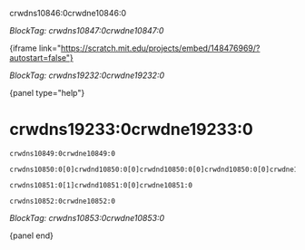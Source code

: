 crwdns10846:0crwdne10846:0

*BlockTag: crwdns10847:0crwdne10847:0*

{iframe link="https://scratch.mit.edu/projects/embed/148476969/?autostart=false"}

*BlockTag: crwdns19232:0crwdne19232:0*

{panel type="help"}

# crwdns19233:0crwdne19233:0

<pre><code class="scratch:split:random">crwdns10849:0crwdne10849:0
</code></pre>

<pre><code class="scratch:split:random">crwdns10850:0[0]crwdnd10850:0[0]crwdnd10850:0[0]crwdnd10850:0[0]crwdne10850:0
</code></pre>

<pre><code class="scratch:split:random">crwdns10851:0[1]crwdnd10851:0[0]crwdne10851:0
</code></pre>

<pre><code class="scratch:split:random">crwdns10852:0crwdne10852:0
</code></pre>

*BlockTag: crwdns10853:0crwdne10853:0*

{panel end}